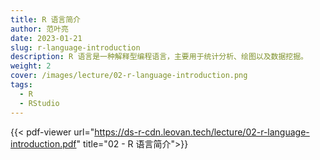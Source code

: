 ```yaml
---
title: R 语言简介
author: 范叶亮
date: 2023-01-21
slug: r-language-introduction
description: R 语言是一种解释型编程语言，主要用于统计分析、绘图以及数据挖掘。
weight: 2
cover: /images/lecture/02-r-language-introduction.png
tags:
  - R
  - RStudio
---
```


{{< pdf-viewer url="https://ds-r-cdn.leovan.tech/lecture/02-r-language-introduction.pdf" title="02 - R 语言简介">}}
